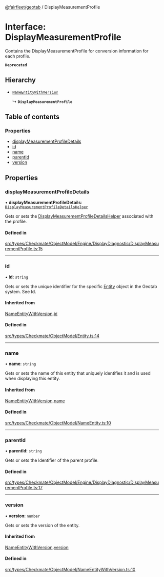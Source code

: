 [@fairfleet/geotab](../README.md) / DisplayMeasurementProfile

# Interface: DisplayMeasurementProfile

Contains the DisplayMeasurementProfile for conversion information for each profile.

**`Deprecated`**

## Hierarchy

- [`NameEntityWithVersion`](NameEntityWithVersion.md)

  ↳ **`DisplayMeasurementProfile`**

## Table of contents

### Properties

- [displayMeasurementProfileDetails](DisplayMeasurementProfile.md#displaymeasurementprofiledetails)
- [id](DisplayMeasurementProfile.md#id)
- [name](DisplayMeasurementProfile.md#name)
- [parentId](DisplayMeasurementProfile.md#parentid)
- [version](DisplayMeasurementProfile.md#version)

## Properties

### displayMeasurementProfileDetails

• **displayMeasurementProfileDetails**: [`DisplayMeasurementProfileDetailsHelper`](DisplayMeasurementProfileDetailsHelper.md)

Gets or sets the [DisplayMeasurementProfileDetailsHelper](DisplayMeasurementProfileDetailsHelper.md) associated with the profile.

#### Defined in

[src/types/Checkmate/ObjectModel/Engine/DisplayDiagnostic/DisplayMeasurementProfile.ts:15](https://github.com/fairfleet/geotab/blob/ff38bfc/src/types/Checkmate/ObjectModel/Engine/DisplayDiagnostic/DisplayMeasurementProfile.ts#L15)

___

### id

• **id**: `string`

Gets or sets the unique identifier for the specific [Entity](Entity.md) object in the Geotab system. See Id.

#### Inherited from

[NameEntityWithVersion](NameEntityWithVersion.md).[id](NameEntityWithVersion.md#id)

#### Defined in

[src/types/Checkmate/ObjectModel/Entity.ts:14](https://github.com/fairfleet/geotab/blob/ff38bfc/src/types/Checkmate/ObjectModel/Entity.ts#L14)

___

### name

• **name**: `string`

Gets or sets the name of this entity that uniquely identifies it and is used when displaying this entity.

#### Inherited from

[NameEntityWithVersion](NameEntityWithVersion.md).[name](NameEntityWithVersion.md#name)

#### Defined in

[src/types/Checkmate/ObjectModel/NameEntity.ts:10](https://github.com/fairfleet/geotab/blob/ff38bfc/src/types/Checkmate/ObjectModel/NameEntity.ts#L10)

___

### parentId

• **parentId**: `string`

Gets or sets the Identifier of the parent profile.

#### Defined in

[src/types/Checkmate/ObjectModel/Engine/DisplayDiagnostic/DisplayMeasurementProfile.ts:17](https://github.com/fairfleet/geotab/blob/ff38bfc/src/types/Checkmate/ObjectModel/Engine/DisplayDiagnostic/DisplayMeasurementProfile.ts#L17)

___

### version

• **version**: `number`

Gets or sets the version of the entity.

#### Inherited from

[NameEntityWithVersion](NameEntityWithVersion.md).[version](NameEntityWithVersion.md#version)

#### Defined in

[src/types/Checkmate/ObjectModel/NameEntityWithVersion.ts:10](https://github.com/fairfleet/geotab/blob/ff38bfc/src/types/Checkmate/ObjectModel/NameEntityWithVersion.ts#L10)
